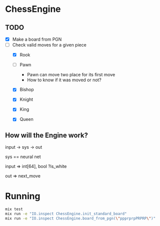 # ChessEngine

## TODO
- [x] Make a board from PGN
- [ ] Check valid moves for a given piece
    - [x] Rook
    - [ ] Pawn
        - Pawn can move two place for its first move
        - How to know if it was moved or not?
    - [x] Bishop
    - [x] Knight
    - [x] King
    - [x] Queen


## How will the Engine work?

input -> sys -> out

sys == neural net

input => int[64], bool ?is_white

out   => next_move

# Running 
```bash
mix test
mix run -e "IO.inspect ChessEngine.init_standard_board"
mix run -e "IO.inspect ChessEngine.board_from_pgn(\"ppprprpPRPRP\")"
```

